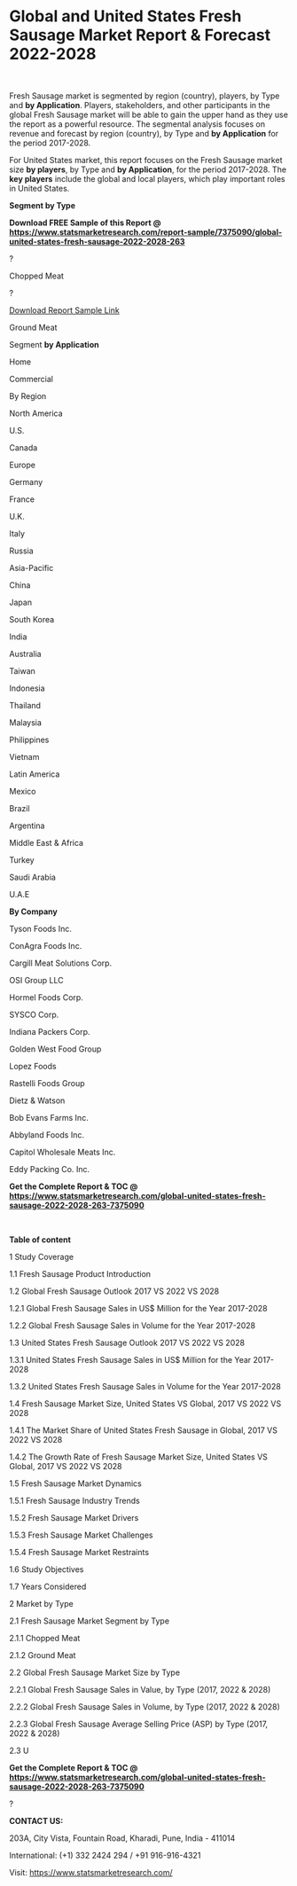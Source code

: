 <h1>Global and United States Fresh Sausage Market Report & Forecast 2022-2028</h1><br/><p>Fresh Sausage market is segmented by region (country), players, by Type and <strong>by Application</strong>. Players, stakeholders, and other participants in the global Fresh Sausage market will be able to gain the upper hand as they use the report as a powerful resource. The segmental analysis focuses on revenue and forecast by region (country), by Type and <strong>by Application</strong> for the period 2017-2028.</p>
 
 
 
 <p>For United States market, this report focuses on the Fresh Sausage market size <strong>by players</strong>, by Type and <strong>by Application</strong>, for the period 2017-2028. The <strong>key players</strong> include the global and local players, which play important roles in United States.</p>
 
 
 
 <p><strong>Segment by Type</strong></p>
 
 
 
 <div><b>Download FREE Sample of this Report @ <a href="https://www.statsmarketresearch.com/download-free-sample/7375090/global-united-states-fresh-sausage-2022-2028-263">https://www.statsmarketresearch.com/report-sample/7375090/global-united-states-fresh-sausage-2022-2028-263</a></b></div>
 
 
 
 <p>? </p>
 
 
 
 <p>Chopped Meat</p>
 
 
 
 <p>? </p>
 
 
 
 <p><a href="https://www.statsmarketresearch.com/download-free-sample/7375090/global-united-states-fresh-sausage-2022-2028-263">Download Report Sample Link</a></p>
 
 
 
 <p>Ground Meat</p>
 
 
 
 <p>Segment <strong>by Application</strong></p>
 
 
 
 <p>Home</p>
 
 
 
 <p>Commercial</p>
 
 
 
 <p>By Region</p>
 
 
 
 <p>North America</p>
 
 
 
 <p>U.S.</p>
 
 
 
 <p>Canada</p>
 
 
 
 <p>Europe</p>
 
 
 
 <p>Germany</p>
 
 
 
 <p>France</p>
 
 
 
 <p>U.K.</p>
 
 
 
 <p>Italy</p>
 
 
 
 <p>Russia</p>
 
 
 
 <p>Asia-Pacific</p>
 
 
 
 <p>China</p>
 
 
 
 <p>Japan</p>
 
 
 
 <p>South Korea</p>
 
 
 
 <p>India</p>
 
 
 
 <p>Australia</p>
 
 
 
 <p>Taiwan</p>
 
 
 
 <p>Indonesia</p>
 
 
 
 <p>Thailand</p>
 
 
 
 <p>Malaysia</p>
 
 
 
 <p>Philippines</p>
 
 
 
 <p>Vietnam</p>
 
 
 
 <p>Latin America</p>
 
 
 
 <p>Mexico</p>
 
 
 
 <p>Brazil</p>
 
 
 
 <p>Argentina</p>
 
 
 
 <p>Middle East & Africa</p>
 
 
 
 <p>Turkey</p>
 
 
 
 <p>Saudi Arabia</p>
 
 
 
 <p>U.A.E</p>
 
 
 
 <p><strong>By Company</strong></p>
 
 
 
 <p>Tyson Foods Inc.</p>
 
 
 
 <p>ConAgra Foods Inc.</p>
 
 
 
 <p>Cargill Meat Solutions Corp.</p>
 
 
 
 <p>OSI Group LLC</p>
 
 
 
 <p>Hormel Foods Corp.</p>
 
 
 
 <p>SYSCO Corp.</p>
 
 
 
 <p>Indiana Packers Corp.</p>
 
 
 
 <p>Golden West Food Group</p>
 
 
 
 <p>Lopez Foods</p>
 
 
 
 <p>Rastelli Foods Group</p>
 
 
 
 <p>Dietz & Watson</p>
 
 
 
 <p>Bob Evans Farms Inc.</p>
 
 
 
 <p>Abbyland Foods Inc.</p>
 
 
 
 <p>Capitol Wholesale Meats Inc.</p>
 
 
 
 <p>Eddy Packing Co. Inc.</p>
 
 
 
 <div><b>Get the Complete Report & TOC @ <a href="https://www.statsmarketresearch.com/global-united-states-fresh-sausage-2022-2028-263-7375090">https://www.statsmarketresearch.com/global-united-states-fresh-sausage-2022-2028-263-7375090</a></b></div>
 
 
 
 <p><br />
 
 <b>Table of content</b></p>
 
 
 
 <p>1 Study Coverage<br />
 
 1.1 Fresh Sausage Product Introduction<br />
 
 1.2 Global Fresh Sausage Outlook 2017 VS 2022 VS 2028<br />
 
 1.2.1 Global Fresh Sausage Sales in US$ Million for the Year 2017-2028<br />
 
 1.2.2 Global Fresh Sausage Sales in Volume for the Year 2017-2028<br />
 
 1.3 United States Fresh Sausage Outlook 2017 VS 2022 VS 2028<br />
 
 1.3.1 United States Fresh Sausage Sales in US$ Million for the Year 2017-2028<br />
 
 1.3.2 United States Fresh Sausage Sales in Volume for the Year 2017-2028<br />
 
 1.4 Fresh Sausage Market Size, United States VS Global, 2017 VS 2022 VS 2028<br />
 
 1.4.1 The Market Share of United States Fresh Sausage in Global, 2017 VS 2022 VS 2028<br />
 
 1.4.2 The Growth Rate of Fresh Sausage Market Size, United States VS Global, 2017 VS 2022 VS 2028<br />
 
 1.5 Fresh Sausage Market Dynamics<br />
 
 1.5.1 Fresh Sausage Industry Trends<br />
 
 1.5.2 Fresh Sausage Market Drivers<br />
 
 1.5.3 Fresh Sausage Market Challenges<br />
 
 1.5.4 Fresh Sausage Market Restraints<br />
 
 1.6 Study Objectives<br />
 
 1.7 Years Considered<br />
 
 2 Market by Type<br />
 
 2.1 Fresh Sausage Market Segment by Type<br />
 
 2.1.1 Chopped Meat<br />
 
 2.1.2 Ground Meat<br />
 
 2.2 Global Fresh Sausage Market Size by Type<br />
 
 2.2.1 Global Fresh Sausage Sales in Value, by Type (2017, 2022 & 2028)<br />
 
 2.2.2 Global Fresh Sausage Sales in Volume, by Type (2017, 2022 & 2028)<br />
 
 2.2.3 Global Fresh Sausage Average Selling Price (ASP) by Type (2017, 2022 & 2028)<br />
 
 2.3 U</p>
 
 
 
 <div><b>Get the Complete Report & TOC @ <a href="https://www.statsmarketresearch.com/global-united-states-fresh-sausage-2022-2028-263-7375090">https://www.statsmarketresearch.com/global-united-states-fresh-sausage-2022-2028-263-7375090</a></b></div>
 
 
 
 <p>? </p>
 
 
 
 <p><b>CONTACT US:</b><br />
 
 203A, City Vista, Fountain Road, Kharadi, Pune, India - 411014<br />
 
 International: (+1) 332 2424 294 / +91 916-916-4321<br />
 
 Visit: <a href="https://www.statsmarketresearch.com/">https://www.statsmarketresearch.com/</a></p>